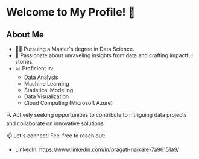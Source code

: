 # Welcome to My Profile! 👋

## About Me
- 👩‍💻 Pursuing a Master's degree in Data Science.
- 🌟 Passionate about unraveling insights from data and crafting impactful stories.
- 📊 Proficient in:
  - Data Analysis
  - Machine Learning
  - Statistical Modeling
  - Data Visualization
  - Cloud Computing (Microsoft Azure)

🔍 Actively seeking opportunities to contribute to intriguing data projects and collaborate on innovative solutions

📫 Let's connect! Feel free to reach out:
- LinkedIn: https://www.linkedin.com/in/pragati-naikare-7a96151a9/

